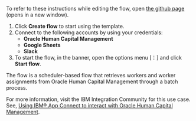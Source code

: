 To refer to these instructions while editing the flow, open [the github page](https://github.com/ot4i/app-connect-templates/tree/master/resources/markdown/?_instructions.md) (opens in a new window).

1. Click **Create flow** to start using the template.
2. Connect to the following accounts by using your credentials:
   - **Oracle Human Capital Management** 
   - **Google Sheets**
   - **Slack**
3. To start the flow, in the banner, open the options menu [⋮] and click **Start flow**.

The flow is a scheduler-based flow that retrieves workers and worker assignments from Oracle Human Capital Management through a batch process.

For more information, visit the IBM Integration Community for this use case. See, [Using IBM® App Connect to interact with Oracle Human Capital Management](https://community.ibm.com/community/user/integration/blogs/shamini-arumugam1/2022/06/13/appconnect-oraclehcm).

